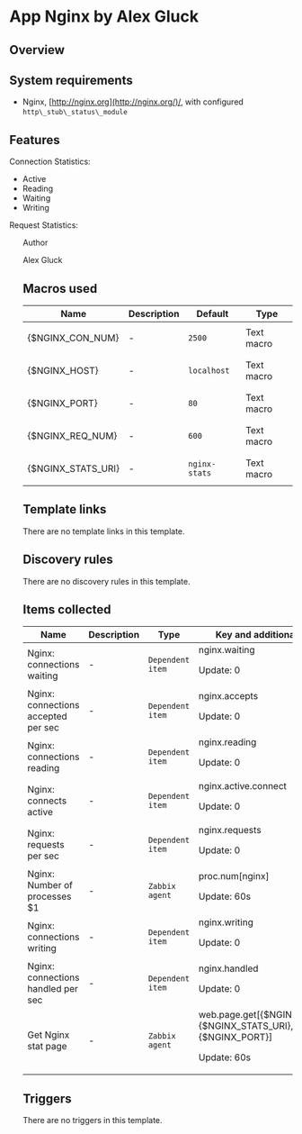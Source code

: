 # App Nginx by Alex Gluck

## Overview

System requirements
-------------------


* Nginx, [http://nginx.org](http://nginx.org/)/, with configured `http\_stub\_status\_module`


Features
--------


Connection Statistics:


* Active
* Reading
* Waiting
* Writing


Request Statistics:


<ul style="padding: 0px 0px 0px 12px; margin: 0px 0px 1.5em 12px; border: 0px; outline: 0px; vertic



## Author

Alex Gluck

## Macros used

|Name|Description|Default|Type|
|----|-----------|-------|----|
|{$NGINX_CON_NUM}|<p>-</p>|`2500`|Text macro|
|{$NGINX_HOST}|<p>-</p>|`localhost`|Text macro|
|{$NGINX_PORT}|<p>-</p>|`80`|Text macro|
|{$NGINX_REQ_NUM}|<p>-</p>|`600`|Text macro|
|{$NGINX_STATS_URI}|<p>-</p>|`nginx-stats`|Text macro|
## Template links

There are no template links in this template.

## Discovery rules

There are no discovery rules in this template.

## Items collected

|Name|Description|Type|Key and additional info|
|----|-----------|----|----|
|Nginx: connections waiting|<p>-</p>|`Dependent item`|nginx.waiting<p>Update: 0</p>|
|Nginx: connections accepted per sec|<p>-</p>|`Dependent item`|nginx.accepts<p>Update: 0</p>|
|Nginx: connections reading|<p>-</p>|`Dependent item`|nginx.reading<p>Update: 0</p>|
|Nginx: connects active|<p>-</p>|`Dependent item`|nginx.active.connect<p>Update: 0</p>|
|Nginx: requests per sec|<p>-</p>|`Dependent item`|nginx.requests<p>Update: 0</p>|
|Nginx: Number of processes $1|<p>-</p>|`Zabbix agent`|proc.num[nginx]<p>Update: 60s</p>|
|Nginx: connections writing|<p>-</p>|`Dependent item`|nginx.writing<p>Update: 0</p>|
|Nginx: connections handled per sec|<p>-</p>|`Dependent item`|nginx.handled<p>Update: 0</p>|
|Get Nginx stat page|<p>-</p>|`Zabbix agent`|web.page.get[{$NGINX_HOST},{$NGINX_STATS_URI},{$NGINX_PORT}]<p>Update: 60s</p>|
## Triggers

There are no triggers in this template.

